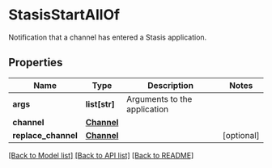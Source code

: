 # StasisStartAllOf

Notification that a channel has entered a Stasis application.
## Properties
Name | Type | Description | Notes
------------ | ------------- | ------------- | -------------
**args** | **list[str]** | Arguments to the application |
**channel** | [**Channel**](Channel.md) |  |
**replace_channel** | [**Channel**](Channel.md) |  | [optional]

[[Back to Model list]](../README.md#documentation-for-models) [[Back to API list]](../README.md#documentation-for-api-endpoints) [[Back to README]](../README.md)
